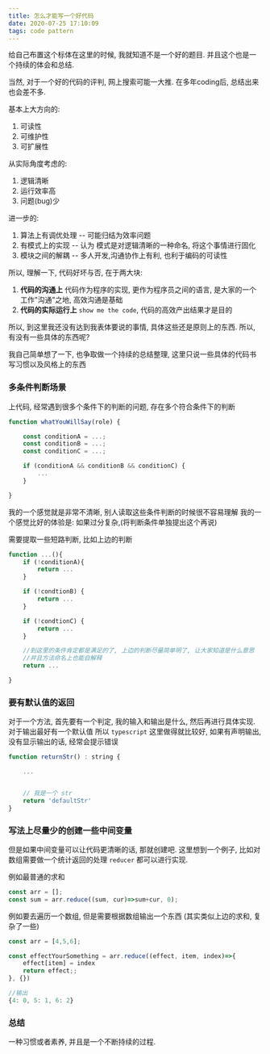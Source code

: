 ```yaml
---
title: 怎么才能写一个好代码
date: 2020-07-25 17:10:09
tags: code pattern
---
```


给自己布置这个标体在这里的时候, 我就知道不是一个好的题目. 并且这个也是一个持续的体会和总结.

当然, 对于一个好的代码的评判, 网上搜索可能一大推. 在多年coding后, 总结出来也会差不多.

基本上大方向的:

1. 可读性
2. 可维护性
3. 可扩展性

从实际角度考虑的:

1. 逻辑清晰
2. 运行效率高
3. 问题(bug)少

进一步的:

1. 算法上有调优处理 -- 可能归结为效率问题
2. 有模式上的实现  -- 认为 模式是对逻辑清晰的一种命名, 将这个事情进行固化
3. 模块之间的解耦 -- 多人开发,沟通协作上有利, 也利于编码的可读性

所以, 理解一下, 代码好坏与否, 在于两大块:

1. **代码的沟通上**
   代码作为程序的实现, 更作为程序员之间的语言, 是大家的一个工作"沟通"之地, 高效沟通是基础
2. **代码的实际运行上**
   `show me the code`, 代码的高效产出结果才是目的

所以, 到这里我还没有达到我表体要说的事情, 具体这些还是原则上的东西.  所以, 有没有一些具体的东西呢?

我自己简单想了一下, 也争取做一个持续的总结整理, 这里只说一些具体的代码书写习惯以及风格上的东西

### 多条件判断场景

上代码, 经常遇到很多个条件下的判断的问题, 存在多个符合条件下的判断

```js
function whatYouWillSay(role) {

    const conditionA = ...;
    const conditionB = ...;
    const conditionC = ...;

    if (conditionA && conditionB && conditionC) {
        ...
    }

}
```

我的一个感觉就是非常不清晰, 别人读取这些条件判断的时候很不容易理解
我的一个感觉比好的体验是: 如果过分复杂,(将判断条件单独提出这个再说)

需要提取一些短路判断, 比如上边的判断

```js
function ...(){
    if (!conditionA){
        return ...
    }

    if (!condtionB) {
        return ...
    }

    if (!condtionC) {
        return ...
    }

    //到这里的条件肯定都是满足的了, 上边的判断尽量简单明了, 让大家知道是什么意思
    //并且方法命名上也能自解释
    return ...

}
```

### 要有默认值的返回

对于一个方法, 首先要有一个判定, 我的输入和输出是什么, 然后再进行具体实现. 对于输出最好有一个默认值
所以 `typescript` 这里做得就比较好, 如果有声明输出, 没有显示输出的话, 经常会提示错误

```js
function returnStr() : string {

    ...


    // 我是一个 str
    return 'defaultStr'
}
```

### 写法上尽量少的创建一些中间变量

但是如果中间变量可以让代码更清晰的话, 那就创建吧. 这里想到一个例子, 比如对数组需要做一个统计返回的处理
`reducer` 都可以进行实现.

例如最普通的求和
```js
const arr = [];
const sum = arr.reduce((sum, cur)=>sum+cur, 0);
```

例如要去遍历一个数组, 但是需要根据数组输出一个东西 (其实类似上边的求和, 复杂了一些)
```js
const arr = [4,5,6];

const effectYourSomething = arr.reduce((effect, item, index)=>{
    effect[item] = index
    return effect;;
}, {})

//输出
{4: 0, 5: 1, 6: 2}

```


### 总结

一种习惯或者素养, 并且是一个不断持续的过程.
